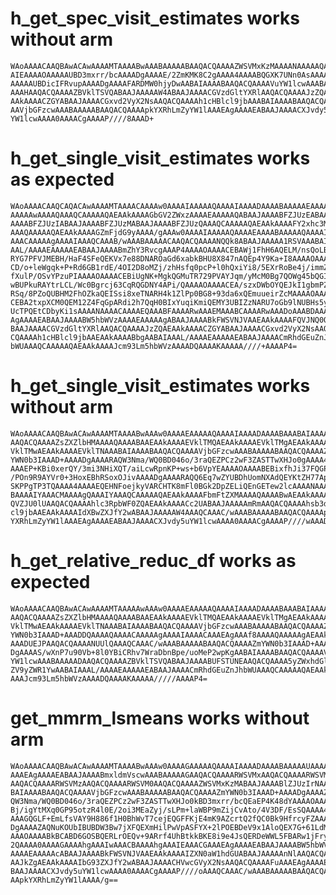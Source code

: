 # h_get_spec_visit_estimates works without arm

    WAoAAAACAAQBAwACAwAAAAMTAAAABwAAABAAAAABAAQACQAAAAZWSVMxKzMAAAANAAAAAQAA
    AIEAAAAOAAAAAUBD3mxrr/bcAAAADgAAAAE/2ZmKMK8C2gAAAA4AAAABQGXK7UNn0AsAAAAO
    AAAAAUBDicIFRvupAAAADgAAAAFARDMW0hjyDwAABAIAAAABAAQACQAAAAVuYW1lcwAAABAA
    AAAHAAQACQAAAAZBVklTSVQABAAJAAAAAW4ABAAJAAAACGVzdGltYXRlAAQACQAAAAJzZQAE
    AAkAAAACZGYABAAJAAAACGxvd2VyX2NsAAQACQAAAAh1cHBlcl9jbAAABAIAAAABAAQACQAA
    AAVjbGFzcwAAABAAAAABAAQACQAAAApkYXRhLmZyYW1lAAAEAgAAAAEABAAJAAAACXJvdy5u
    YW1lcwAAAA0AAAACgAAAAP////8AAAD+

# h_get_single_visit_estimates works as expected

    WAoAAAACAAQCAQACAwAAAAMTAAAACAAAAw0AAAAIAAAAAQAAAAIAAAADAAAABAAAAAEAAAAC
    AAAAAwAAAAQAAAQCAAAAAQAEAAkAAAAGbGV2ZWxzAAAAEAAAAAQABAAJAAAABFZJUzEABAAJ
    AAAABFZJUzIABAAJAAAABFZJUzMABAAJAAAABFZJUzQAAAQCAAAAAQAEAAkAAAAFY2xhc3MA
    AAAQAAAAAQAEAAkAAAAGZmFjdG9yAAAA/gAAAw0AAAAIAAAAAQAAAAEAAAABAAAAAQAAAAIA
    AAACAAAAAgAAAAIAAAQCAAAB/wAAABAAAAACAAQACQAAAANQQk8ABAAJAAAAA1RSVAAABAIA
    AAL/AAAAEAAAAAEABAAJAAAABmZhY3RvcgAAAP4AAAAOAAAACEBAWj1FhH6AQELM/nsQoLBA
    RYG7PFVJMEBH/HaF4SFeQEKVx7e88DNAROaGd6xabkBHU8X847nAQEp4Y9Ka+I8AAAAOAAAA
    CD/o+leWgqk+P+Rd6GB1rdE/4OI2D8oMZj/zhHsfq0pcP+l0hQxiYi8/5EXrRoBe4j/immZV
    fXulP/OSvYPzuPIAAAAOAAAACEBiUgNK+MgkQGMuTR729PVAYJqm/yMcM0Bg7QOWg45bQGIr
    wBUPkuRAYtrLCL/Wc0Bgrcj63CqRQGDNY4APi/QAAAAOAAAACEA/szxDWbOYQEJkI1gbmPZA
    RSq/8PZoQUBHM2FhOZkaQEISsi8xeTNARH4k1ZlPp0BG8+93da6xQEmuueirZcMAAAAOAAAA
    CEBA2txpXCM0QEM12Z4FqGpARdi2h7QqH0BIxYuqiKmiQEMY3UBIZzNARU7oGb9lNUBHs5yC
    UcTPQEtCDbyKi1sAAAANAAAACAAAAEQAAABFAAAARwAAAEMAAABCAAAARwAAADoAAABDAAAE
    AgAAAAEABAAJAAAABW5hbWVzAAAAEAAAAAgABAAJAAAABkFWSVNJVAAEAAkAAAAFQVJNQ0QA
    BAAJAAAACGVzdGltYXRlAAQACQAAAAJzZQAEAAkAAAACZGYABAAJAAAACGxvd2VyX2NsAAQA
    CQAAAAh1cHBlcl9jbAAEAAkAAAABbgAABAIAAAL/AAAAEAAAAAEABAAJAAAACmRhdGEuZnJh
    bWUAAAQCAAAAAQAEAAkAAAAJcm93Lm5hbWVzAAAADQAAAAKAAAAA////+AAAAP4=

# h_get_single_visit_estimates works without arm

    WAoAAAACAAQBAwACAwAAAAMTAAAABwAAAw0AAAAEAAAAAQAAAAIAAAADAAAABAAABAIAAAAB
    AAQACQAAAAZsZXZlbHMAAAAQAAAABAAEAAkAAAAEVklTMQAEAAkAAAAEVklTMgAEAAkAAAAE
    VklTMwAEAAkAAAAEVklTNAAABAIAAAABAAQACQAAAAVjbGFzcwAAABAAAAABAAQACQAAAAZm
    YWN0b3IAAAD+AAAADgAAAARAQW3Nma/WQ0BD046o/3raQEZPCz2wF3ZASTTwXHJo0gAAAA4A
    AAAEP+KBi0xerQY/3mi3NHiXQT/aiLcwRpnKP+ws+b6VpYEAAAAOAAAABEBixfhJi37FQGPR
    /POn9R9AYVr0+3HoxEBhRSoxOJivAAAADgAAAARAQQ6Eq7wZYUBDhUomNXAdQEYKtZH77ApA
    SKPPgTP3TQAAAA4AAAAEQEHNFoejkyVARCHTK8mFl0BGk2DpZELiQEnGETew2lcAAAANAAAA
    BAAAAIYAAACMAAAAgQAAAIYAAAQCAAAAAQAEAAkAAAAFbmFtZXMAAAAQAAAABwAEAAkAAAAG
    QVZJU0lUAAQACQAAAAhlc3RpbWF0ZQAEAAkAAAACc2UABAAJAAAAAmRmAAQACQAAAAhsb3dl
    cl9jbAAEAAkAAAAIdXBwZXJfY2wABAAJAAAAAW4AAAQCAAAC/wAAABAAAAABAAQACQAAAApk
    YXRhLmZyYW1lAAAEAgAAAAEABAAJAAAACXJvdy5uYW1lcwAAAA0AAAACgAAAAP////wAAAD+
    

# h_get_relative_reduc_df works as expected

    WAoAAAACAAQBAwACAwAAAAMTAAAAAwAAAw0AAAAEAAAAAQAAAAIAAAADAAAABAAABAIAAAAB
    AAQACQAAAAZsZXZlbHMAAAAQAAAABAAEAAkAAAAEVklTMQAEAAkAAAAEVklTMgAEAAkAAAAE
    VklTMwAEAAkAAAAEVklTNAAABAIAAAABAAQACQAAAAVjbGFzcwAAABAAAAABAAQACQAAAAZm
    YWN0b3IAAAD+AAADDQAAAAQAAAACAAAAAgAAAAIAAAACAAAEAgAAAf8AAAAQAAAAAgAEAAkA
    AAADUEJPAAQACQAAAANUUlQAAAQCAAAC/wAAABAAAAABAAQACQAAAAZmYWN0b3IAAAD+AAAA
    DgAAAAS/wXnP7u90Vb+8l0YBiCRhv7WraDbnBpe/uoMeP2wpKgAABAIAAAABAAQACQAAAAVu
    YW1lcwAAABAAAAADAAQACQAAAAZBVklTSVQABAAJAAAABUFSTUNEAAQACQAAAA5yZWxhdGl2
    ZV9yZWR1YwAABAIAAAL/AAAAEAAAAAEABAAJAAAACmRhdGEuZnJhbWUAAAQCAAAAAQAEAAkA
    AAAJcm93Lm5hbWVzAAAADQAAAAKAAAAA/////AAAAP4=

# get_mmrm_lsmeans works without arm

    WAoAAAACAAQBAwACAwAAAAMTAAAABwAAAw0AAAAGAAAAAQAAAAIAAAADAAAABAAAAAUAAAAG
    AAAEAgAAAAEABAAJAAAABmxldmVscwAAABAAAAAGAAQACQAAAARWSVMxAAQACQAAAARWSVMy
    AAQACQAAAARWSVMzAAQACQAAAARWSVM0AAQACQAAAAZWSVMxKzMABAAJAAAABlZJUzIrNAAA
    BAIAAAABAAQACQAAAAVjbGFzcwAAABAAAAABAAQACQAAAAZmYWN0b3IAAAD+AAAADgAAAAZA
    QW3Nma/WQ0BD046o/3raQEZPCz2wF3ZASTTwXHJo0kBD3mxrr/bcQEaEP4K48dYAAAAOAAAA
    Bj/igYtMXq0GP95otzR4l0E/2oi3MEaZyj/sLPm+laWBP9mZijCvAto/4V3DF/EsSQAAAA4A
    AAAGQGLF+EmLfsVAY9H886f1H0BhWvT7cejEQGFFKjE4mK9AZcrtQ2fQC0Bk9HfrcyFZAAAA
    DgAAAAZAQNuKOUbIBUBDW3Bw7jXFQEXmHilPwVpASFYX+2lPOEBDeV9x1AloQEX7G+61LdMA
    AAAOAAAABkBCABD6GOSBQERLrOEQv+9ARrf4UhBtkkBKE8i9e4JsQERDeWWL5FBARw1jFry1
    2QAAAA0AAAAGAAAAhgAAAIwAAACBAAAAhgAAAIEAAACGAAAEAgAAAAEABAAJAAAABW5hbWVz
    AAAAEAAAAAcABAAJAAAABkFWSVNJVAAEAAkAAAAIZXN0aW1hdGUABAAJAAAAAnNlAAQACQAA
    AAJkZgAEAAkAAAAIbG93ZXJfY2wABAAJAAAACHVwcGVyX2NsAAQACQAAAAFuAAAEAgAAAAEA
    BAAJAAAACXJvdy5uYW1lcwAAAA0AAAACgAAAAP////oAAAQCAAAC/wAAABAAAAABAAQACQAA
    AApkYXRhLmZyYW1lAAAA/g==

